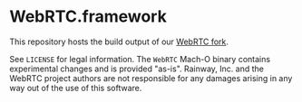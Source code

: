 # WebRTC.framework
This repository hosts the build output of our [WebRTC fork](https://webrtc.github.io/webrtc-org/native-code/).

See `LICENSE` for legal information. The `WebRTC` Mach-O binary contains experimental changes and is provided "as-is". Rainway, Inc. and the WebRTC project authors are not responsible for any damages arising in any way out of the use of this software.
